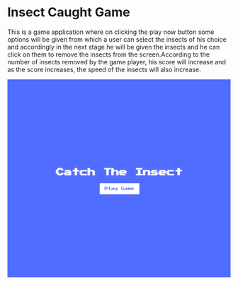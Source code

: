 # Insect Caught Game

This is a game application where on clicking the play now button some options will be given from which a user can select the insects of his choice and accordingly in the next stage he will be given the insects and he can click on them to remove the insects from the screen.According to the number of insects removed by the game player, his score will increase and as the score increases, the speed of the insects will also increase.

<img src="/insect-caught-game.gif" alt="insect caught game">